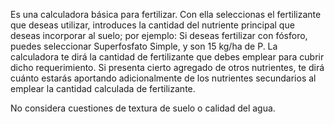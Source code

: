 Es una calculadora básica para fertilizar. Con ella seleccionas el fertilizante que deseas utilizar, introduces la cantidad del nutriente principal que deseas incorporar al suelo; por ejemplo:
Si deseas fertilizar con fósforo, puedes seleccionar Superfosfato Simple, y son 15 kg/ha de P. La calculadora te dirá la cantidad de fertilizante que debes emplear para cubrir dicho requerimiento.
Si presenta cierto agregado de otros nutrientes, te dirá cuánto estarás aportando adicionalmente de los nutrientes secundarios al emplear la cantidad calculada de fertilizante.

No considera cuestiones de textura de suelo o calidad del agua.
